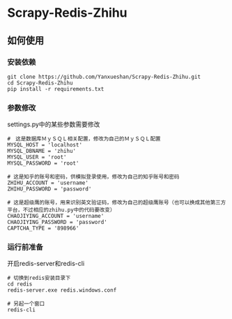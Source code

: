 # Scrapy-Redis-Zhihu
## 如何使用
### 安装依赖
```
git clone https://github.com/Yanxueshan/Scrapy-Redis-Zhihu.git
cd Scrapy-Redis-Zhihu
pip install -r requirements.txt
```

### 参数修改
settings.py中的某些参数需要修改
```
#　这是数据库ＭｙＳＱＬ相关配置，修改为自己的ＭｙＳＱＬ配置
MYSQL_HOST = 'localhost'
MYSQL_DBNAME = 'zhihu'
MYSQL_USER = 'root'
MYSQL_PASSWORD = 'root'

# 这是知乎的账号和密码，供模拟登录使用，修改为自己的知乎账号和密码
ZHIHU_ACCOUNT = 'username'
ZHIHU_PASSWORD = 'password'

# 这是超级鹰的账号，用来识别英文验证码，修改为自己的超级鹰账号（也可以换成其他第三方平台，不过相应的zhihu.py中的代码要改变）
CHAOJIYING_ACCOUNT = 'username'
CHAOJIYING_PASSWORD = 'password'
CAPTCHA_TYPE = '898966'
```

### 运行前准备
开启redis-server和redis-cli
```
# 切换到redis安装目录下
cd redis
redis-server.exe redis.windows.conf

# 另起一个窗口
redis-cli
```

